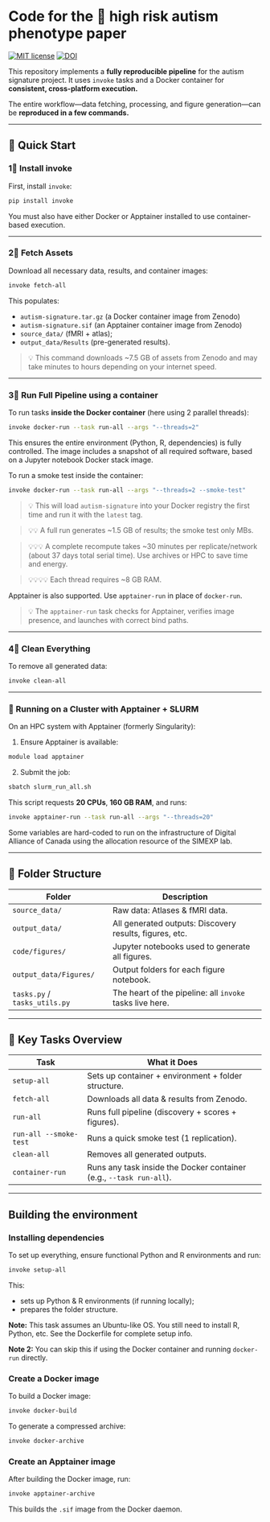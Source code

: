 # Code for the 🧠 high risk autism phenotype paper
[![MIT license](https://img.shields.io/badge/License-MIT-blue.svg)](https://lbesson.mit-license.org/)
[![DOI](https://img.shields.io/badge/DOI-10.1101%2F2020.06.01.127688%20-informational)](https://doi.org/10.1101/2020.06.01.127688 )

This repository implements a **fully reproducible pipeline** for the autism signature project. It uses `invoke` tasks and a Docker container for **consistent, cross-platform execution.**

The entire workflow—data fetching, processing, and figure generation—can be **reproduced in a few commands.**

---

## 🚀 Quick Start

### 1⃣ Install invoke

First, install `invoke`:

```bash
pip install invoke
```

You must also have either Docker or Apptainer installed to use container-based execution.

---

### 2⃣ Fetch Assets

Download all necessary data, results, and container images:

```bash
invoke fetch-all
```

This populates:
* `autism-signature.tar.gz` (a Docker container image from Zenodo)
* `autism-signature.sif` (an Apptainer container image from Zenodo)
* `source_data/` (fMRI + atlas);
* `output_data/Results` (pre-generated results).

> 💡 This command downloads ~7.5 GB of assets from Zenodo and may take minutes to hours depending on your internet speed.

---

### 3⃣ Run Full Pipeline using a container

To run tasks **inside the Docker container** (here using 2 parallel threads):

```bash
invoke docker-run --task run-all --args "--threads=2"
```

This ensures the entire environment (Python, R, dependencies) is fully controlled. The image includes a snapshot of all required software, based on a Jupyter notebook Docker stack image.

To run a smoke test inside the container:

```bash
invoke docker-run --task run-all --args "--threads=2 --smoke-test"
```

> 💡 This will load `autism-signature` into your Docker registry the first time and run it with the `latest` tag.

> 💡💡 A full run generates ~1.5 GB of results; the smoke test only MBs.

> 💡💡💡 A complete recompute takes ~30 minutes per replicate/network (about 37 days total serial time). Use archives or HPC to save time and energy.

> 💡💡💡💡 Each thread requires ~8 GB RAM.

Apptainer is also supported. Use `apptainer-run` in place of `docker-run`.

> 💡 The `apptainer-run` task checks for Apptainer, verifies image presence, and launches with correct bind paths.

---

### 4⃣ Clean Everything

To remove all generated data:

```bash
invoke clean-all
```

---
### 🔪 Running on a Cluster with Apptainer + SLURM

On an HPC system with Apptainer (formerly Singularity):

1. Ensure Apptainer is available:

```bash
module load apptainer
```

2. Submit the job:

```bash
sbatch slurm_run_all.sh
```

This script requests **20 CPUs**, **160 GB RAM**, and runs:

```bash
invoke apptainer-run --task run-all --args "--threads=20"
```
Some variables are hard-coded to run on the infrastructure of Digital Alliance of Canada using the allocation resource of the SIMEXP lab.

---
## 📁 Folder Structure

| Folder                        | Description                                              |
| ----------------------------- | -------------------------------------------------------- |
| `source_data/`                | Raw data: Atlases & fMRI data.                           |
| `output_data/`                | All generated outputs: Discovery results, figures, etc.  |
| `code/figures/`               | Jupyter notebooks used to generate all figures.          |
| `output_data/Figures/`        | Output folders for each figure notebook.                 |
| `tasks.py` / `tasks_utils.py` | The heart of the pipeline: all `invoke` tasks live here. |

---

## 📝 Key Tasks Overview

| Task                   | What it Does                                                        |
| ---------------------- | ------------------------------------------------------------------- |
| `setup-all`            | Sets up container + environment + folder structure.                 |
| `fetch-all`            | Downloads all data & results from Zenodo.                           |
| `run-all`              | Runs full pipeline (discovery + scores + figures).                  |
| `run-all --smoke-test` | Runs a quick smoke test (1 replication).                            |
| `clean-all`            | Removes all generated outputs.                                      |
| `container-run`        | Runs any task inside the Docker container (e.g., `--task run-all`). |

---

## Building the environment

### Installing dependencies
To set up everything, ensure functional Python and R environments and run:

```bash
invoke setup-all
```

This:

* sets up Python & R environments (if running locally);
* prepares the folder structure.

**Note:**
This task assumes an Ubuntu-like OS. You still need to install R, Python, etc. See the Dockerfile for complete setup info.

**Note 2:**
You can skip this if using the Docker container and running `docker-run` directly.

### Create a Docker image
To build a Docker image:

```bash
invoke docker-build
```

To generate a compressed archive:

```bash
invoke docker-archive
```

### Create an Apptainer image
After building the Docker image, run:

```bash
invoke apptainer-archive
```

This builds the `.sif` image from the Docker daemon.
